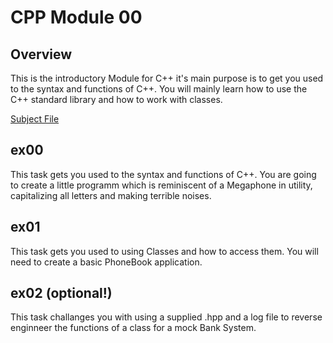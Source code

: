 # CPP Module 00

## Overview
This is the introductory Module for C++ it's main purpose is to get you used to the syntax and functions of C++.
You will mainly learn how to use the C++ standard library and how to work with classes.

[Subject File](../.misc/Subjects/cpp00.subject.pdf)

## ex00

This task gets you used to the syntax and functions of C++.
You are going to create a little programm which is reminiscent of a Megaphone in utility, capitalizing all letters and making terrible noises.

## ex01

This task gets you used to using Classes and how to access them. You will need to create a basic PhoneBook application.

## ex02 (optional!)

This task challanges you with using a supplied .hpp and a log file to reverse enginneer the functions of a class for a mock Bank System.
